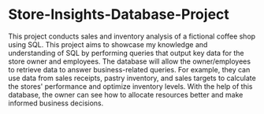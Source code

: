 # Store-Insights-Database-Project
This project conducts sales and inventory analysis of a fictional coffee shop using SQL. This project aims to showcase my knowledge and understanding of SQL by performing queries that output key data for the store owner and employees. The database will allow the owner/employees to retrieve data to answer business-related queries. For example, they can use data from sales receipts, pastry inventory, and sales targets to calculate the stores' performance and optimize inventory levels. With the help of this database, the owner can see how to allocate resources better and make informed business decisions.
